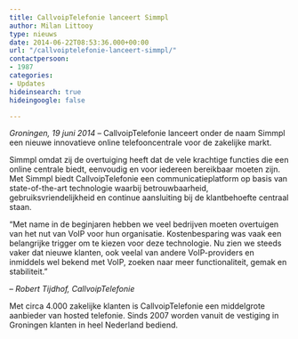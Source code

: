 ```yaml
---
title: CallvoipTelefonie lanceert Simmpl
author: Milan Littooy
type: nieuws
date: 2014-06-22T08:53:36.000+00:00
url: "/callvoiptelefonie-lanceert-simmpl/"
contactpersoon:
- 1987
categories:
- Updates
hideinsearch: true
hideingoogle: false

---
```

_Groningen, 19 juni 2014_ – CallvoipTelefonie lanceert onder de naam Simmpl een nieuwe innovatieve online telefooncentrale voor de zakelijke markt.
  
<!--more-->

Simmpl omdat zij de overtuiging heeft dat de vele krachtige functies die een online centrale biedt, eenvoudig en voor iedereen bereikbaar moeten zijn. Met Simmpl biedt CallvoipTelefonie een communicatieplatform op basis van state-of-the-art technologie waarbij betrouwbaarheid, gebruiksvriendelijkheid en continue aansluiting bij de klantbehoefte centraal staan.

“Met name in de beginjaren hebben we veel bedrijven moeten overtuigen van het nut van VoIP voor hun organisatie. Kostenbesparing was vaak een belangrijke trigger om te kiezen voor deze technologie. Nu zien we steeds vaker dat nieuwe klanten, ook veelal van andere VoIP-providers en inmiddels wel bekend met VoIP, zoeken naar meer functionaliteit, gemak en stabiliteit.”
  
– _Robert Tijdhof, CallvoipTelefonie_

Met circa 4.000 zakelijke klanten is CallvoipTelefonie een middelgrote aanbieder van hosted telefonie. Sinds 2007 worden vanuit de vestiging in Groningen klanten in heel Nederland bediend.